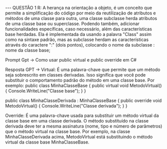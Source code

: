 --- QUESTÃO 1
R: A herança na orientação a objeto, é um conceito que permite a simplificação do código por meio da reutilização de atributos e métodos de uma classe para outra, uma classe subclasse herda atributos de uma classe base ou superclasse. Podendo também, adicionar funcionalidades específicas, caso necessário, além das características base herdadas.
Ela é implementada da usando a palavra "Class" assim como na sintaxe padrão, mas as subclasse herdam as características através do caractere ":" (dois pontos), colocando o nome da subclasse : nome da classe base;

Prompt Gpt ->
Como usar public virtual e public override em C#

Resposta GPT ->
Virtual: É uma palavra-chave que permite que um método seja sobrescrito em classes derivadas. Isso significa que você pode substituir o comportamento padrão do método em uma classe base. Por exemplo:
public class MinhaClasseBase
{
    public virtual void MetodoVirtual()
    {
        Console.WriteLine("Classe base");
    }
}

public class MinhaClasseDerivada : MinhaClasseBase
{
    public override void MetodoVirtual()
    {
        Console.WriteLine("Classe derivada");
    }
}

Override: É uma palavra-chave usada para substituir um método virtual da classe base em uma classe derivada. O método substituído na classe derivada deve ter a mesma assinatura (nome, tipo e número de parâmetros) que o método virtual na classe base. Por exemplo, na classe MinhaClasseDerivada acima, MetodoVirtual está substituindo o método virtual da classe base MinhaClasseBase.